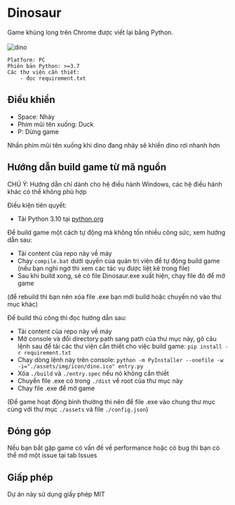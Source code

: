 # Dinosaur

Game khủng long trên Chrome được viết lại bằng Python.
<br>
<br>
![dino](https://user-images.githubusercontent.com/83117848/184066075-b714ef8c-7dc6-4768-9b24-7cca80990cdb.gif)
```
Platform: PC
Phiên bản Python: >=3.7
Các thư viện cần thiết:
    - đọc requirement.txt
```

## Điều khiển

- Space: Nhảy
- Phím mũi tên xuống: Duck
- P: Dừng game

Nhấn phím mũi tên xuống khi dino đang nhảy sẽ khiến dino rơi nhanh hơn

## Hướng dẫn build game từ mã nguồn


CHÚ Ý: Hướng dẫn chỉ dành cho hệ điều hành Windows, các hệ điều hành khác có thể không phù hợp

Điều kiện tiên quyết:
- Tải Python 3.10 tại [python.org](https://www.python.org/)

Để build game một cách tự động mà không tốn nhiều công sức, xem hướng dẫn sau:

- Tải content của repo này về máy
- Chạy `compile.bat` dưới quyền của quản trị viên để tự động build game (nếu bạn nghi ngờ thì xem các tác vụ được liệt kê trong file)
- Sau khi build xong, sẽ có file Dinosaur.exe xuất hiện, chạy file đó để mở game

(để rebuild thì bạn nên xóa file .exe bạn mới build hoặc chuyển nó vào thư mục khác)
<br>

Để build thủ công thì đọc hướng dẫn sau:

- Tải content của repo này về máy
- Mở console và đổi directory path sang path của thư mục này, gõ câu lệnh sau để tải các thư viện cần thiết cho việc build game: `pip install -r requirement.txt`
- Chạy dòng lệnh này trên console: `python -m PyInstaller --onefile -w -i="./assets/img/icon/dino.ico" entry.py`
- Xóa `./build` và `./entry.spec` nếu nó không cần thiết
- Chuyển file .exe có trong `./dist` về root của thư mục này
- Chạy file .exe để mở game

(Để game hoạt động bình thường thì nên để file .exe vào chung thư mục cùng với thư mục `./assets` và file `./config.json`)

## Đóng góp
Nếu bạn bắt gặp game có vấn đề về performance hoặc có bug thì bạn có thể mở một issue tại tab Issues

## Giấp phép
Dự án này sử dụng giấy phép MIT

